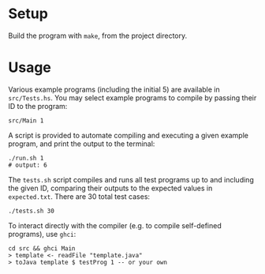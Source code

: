 # Setup

Build the program with `make`, from the project directory.

# Usage

Various example programs (including the initial 5) are available in `src/Tests.hs`. You may select example programs to compile by passing their ID to the program:

    src/Main 1

A script is provided to automate compiling and executing a given example program, and print the output to the terminal:

    ./run.sh 1
    # output: 6

The `tests.sh` script compiles and runs all test programs up to and including the given ID, comparing their outputs to the expected values in `expected.txt`. There are 30 total test cases:

    ./tests.sh 30

To interact directly with the compiler (e.g. to compile self-defined programs), use `ghci`:

    cd src && ghci Main
    > template <- readFile "template.java"
    > toJava template $ testProg 1 -- or your own
